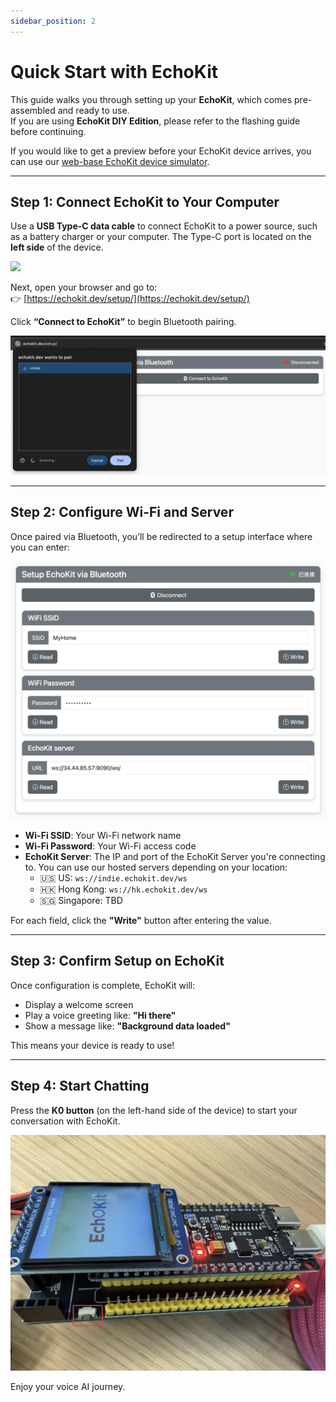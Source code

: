 ```yaml
---
sidebar_position: 2
---
```


# Quick Start with EchoKit

This guide walks you through setting up your **EchoKit**, which comes pre-assembled and ready to use.  
If you are using **EchoKit DIY Edition**, please refer to the flashing guide before continuing.

If you would like to get a preview before your EchoKit device arrives, you can use our [web-base EchoKit device simulator](https://echokit.dev/chat/resources/).

---

## Step 1: Connect EchoKit to Your Computer

Use a **USB Type-C data cable** to connect EchoKit to a power source, such as a battery charger or your computer. The Type-C port is located on the **left side** of the device.

![](echokit-quick-start-01.jpg)

Next, open your browser and go to:  
👉 [https://echokit.dev/setup/](https://echokit.dev/setup/)

Click **“Connect to EchoKit”** to begin Bluetooth pairing.

![](echokit-quick-start-02.png)

---

## Step 2: Configure Wi-Fi and Server

Once paired via Bluetooth, you’ll be redirected to a setup interface where you can enter:

![](echokit-quick-start-03.png)

- **Wi-Fi SSID**: Your Wi-Fi network name  
- **Wi-Fi Password**: Your Wi-Fi access code  
- **EchoKit Server**: The IP and port of the EchoKit Server you're connecting to. You can use our hosted servers depending on your location:
    - 🇺🇸 US: `ws://indie.echokit.dev/ws`
    - 🇭🇰 Hong Kong: `ws://hk.echokit.dev/ws`
    - 🇸🇬 Singapore: TBD

For each field, click the **"Write"** button after entering the value.

---

## Step 3: Confirm Setup on EchoKit

Once configuration is complete, EchoKit will:

- Display a welcome screen  
- Play a voice greeting like: **"Hi there"**  
- Show a message like: **"Background data loaded"**

This means your device is ready to use!

---

## Step 4: Start Chatting

Press the **K0 button** (on the left-hand side of the device) to start your conversation with EchoKit.

![](echokit-quick-start-04.jpg)

Enjoy your voice AI journey.
